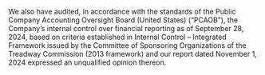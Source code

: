 We  also  have  audited,  in  accordance  with  the  standards  of  the  Public  Company  Accounting  Oversight  Board  (United  States)
(“PCAOB”), the Company’s internal control over financial reporting as of September 28, 2024, based on criteria established in
Internal  Control  –  Integrated  Framework  issued  by  the  Committee  of  Sponsoring  Organizations  of  the  Treadway  Commission
(2013 framework) and our report dated November 1, 2024 expressed an unqualified opinion thereon.